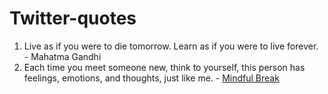 # Twitter-quotes

1. Live as if you were to die tomorrow. Learn as if you were to live forever. - Mahatma Gandhi
2. Each time you meet someone new, think to yourself, this person has feelings, emotions, and thoughts, just like me. - [Mindful Break](https://chrome.google.com/webstore/detail/mindful-break/onjcfgnjjbnflacfbnjaapcbiecckilk)
